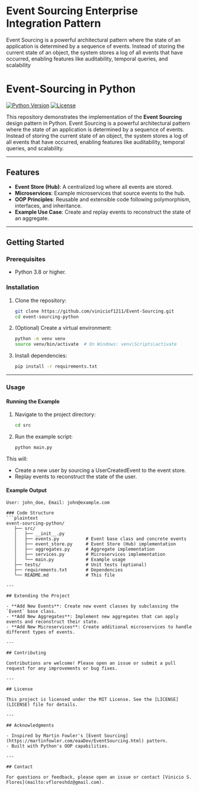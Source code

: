 # Event Sourcing Enterprise Integration Pattern
Event Sourcing is a powerful architectural pattern where the state of an application is determined by a sequence of events. Instead of storing the current state of an object, the system stores a log of all events that have occurred, enabling features like auditability, temporal queries, and scalability

# Event-Sourcing in Python

[![Python Version](https://img.shields.io/badge/python-3.8%2B-blue)](https://www.python.org/downloads/)
[![License](https://img.shields.io/badge/license-MIT-green)](LICENSE)

This repository demonstrates the implementation of the **Event Sourcing** design pattern in Python. Event Sourcing is a powerful architectural pattern where the state of an application is determined by a sequence of events. Instead of storing the current state of an object, the system stores a log of all events that have occurred, enabling features like auditability, temporal queries, and scalability.

---

## Features

- **Event Store (Hub)**: A centralized log where all events are stored.
- **Microservices**: Example microservices that source events to the hub.
- **OOP Principles**: Reusable and extensible code following polymorphism, interfaces, and inheritance.
- **Example Use Case**: Create and replay events to reconstruct the state of an aggregate.

---

## Getting Started

### Prerequisites

- Python 3.8 or higher.

### Installation

1. Clone the repository:
   ```bash
   git clone https://github.com/viniciof1211/Event-Sourcing.git
   cd event-sourcing-python

2. (Optional) Create a virtual environment:
   ```bash
   python -m venv venv
   source venv/bin/activate  # On Windows: venv\Scripts\activate

3. Install dependencies:
   ```bash
   pip install -r requirements.txt

---

### Usage
#### Running the Example

1. Navigate to the project directory:
      ```bash
      cd src

2. Run the example script:
   ```bash
   python main.py

This will:

- Create a new user by sourcing a UserCreatedEvent to the event store.
- Replay events to reconstruct the state of the user.

#### Example Output
   ```plaintext
   User: john_doe, Email: john@example.com

### Code Structure
   ```plaintext
   event-sourcing-python/
      ├── src/
      │   ├── __init__.py
      │   ├── events.py          # Event base class and concrete events
      │   ├── event_store.py     # Event Store (Hub) implementation
      │   ├── aggregates.py      # Aggregate implementation
      │   ├── services.py        # Microservices implementation
      │   └── main.py            # Example usage
      ├── tests/                 # Unit tests (optional)
      ├── requirements.txt       # Dependencies
      └── README.md              # This file

---

## Extending the Project

- **Add New Events**: Create new event classes by subclassing the `Event` base class.
- **Add New Aggregates**: Implement new aggregates that can apply events and reconstruct their state.
- **Add New Microservices**: Create additional microservices to handle different types of events.

---

## Contributing

Contributions are welcome! Please open an issue or submit a pull request for any improvements or bug fixes.

---

## License

This project is licensed under the MIT License. See the [LICENSE](LICENSE) file for details.

---

## Acknowledgments

- Inspired by Martin Fowler's [Event Sourcing](https://martinfowler.com/eaaDev/EventSourcing.html) pattern.
- Built with Python's OOP capabilities.

---

## Contact

For questions or feedback, please open an issue or contact [Vinicio S. Flores](mailto:vfloreshdz@gmail.com).
